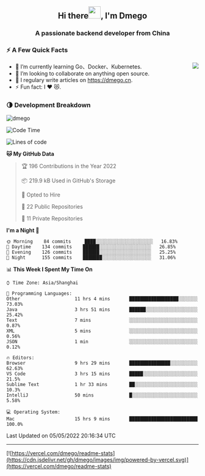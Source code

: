 <h2 align="center">Hi there<img src="https://cdn.jsdelivr.net/gh/dmego/images/img/Hi.gif" height="32" />, I'm Dmego </h2>
<h3 align="center">A passionate backend developer from China</h3>

### ⚡️ A Few Quick Facts

<img align="right" src="https://readme-stats-dmego.vercel.app/api?username=dmego&show_icons=true&icon_color=1573B3&hide_title=true&text_color=718096&bg_color=00000000&hide_border=true"/>

<ul>
    <li> 🌱 I’m currently learning Go、Docker、Kubernetes.</li>
    <li> 👯 I’m looking to collaborate on anything open source.</li>
    <li> 📝 I regulary write articles on <a href="https://dmego.cn">https://dmego.cn</a>.</li>
    <li> ⚡ Fun fact: I ❤️ 😻.</li>
</ul>

### 🌗 Development Breakdown

<img src="https://komarev.com/ghpvc/?username=dmego" alt="dmego" />

<!--START_SECTION:waka-->
![Code Time](http://img.shields.io/badge/Code%20Time-1%2C206%20hrs%2015%20mins-blue)

![Lines of code](https://img.shields.io/badge/From%20Hello%20World%20I%27ve%20Written-246%20Thousand%20lines%20of%20code-blue)

**🐱 My GitHub Data** 

> 🏆 196 Contributions in the Year 2022
 > 
> 📦 219.9 kB Used in GitHub's Storage 
 > 
> 💼 Opted to Hire
 > 
> 📜 22 Public Repositories 
 > 
> 🔑 11 Private Repositories  
 > 
**I'm a Night 🦉** 

```text
🌞 Morning    84 commits     ████░░░░░░░░░░░░░░░░░░░░░   16.83% 
🌆 Daytime    134 commits    ██████░░░░░░░░░░░░░░░░░░░   26.85% 
🌃 Evening    126 commits    ██████░░░░░░░░░░░░░░░░░░░   25.25% 
🌙 Night      155 commits    ███████░░░░░░░░░░░░░░░░░░   31.06%

```


📊 **This Week I Spent My Time On** 

```text
⌚︎ Time Zone: Asia/Shanghai

💬 Programming Languages: 
Other                    11 hrs 4 mins       ██████████████████░░░░░░░   73.03% 
Java                     3 hrs 51 mins       ██████░░░░░░░░░░░░░░░░░░░   25.42% 
Text                     7 mins              ░░░░░░░░░░░░░░░░░░░░░░░░░   0.87% 
XML                      5 mins              ░░░░░░░░░░░░░░░░░░░░░░░░░   0.56% 
JSON                     1 min               ░░░░░░░░░░░░░░░░░░░░░░░░░   0.12%

🔥 Editors: 
Browser                  9 hrs 29 mins       ███████████████░░░░░░░░░░   62.63% 
VS Code                  3 hrs 15 mins       █████░░░░░░░░░░░░░░░░░░░░   21.5% 
Sublime Text             1 hr 33 mins        ██░░░░░░░░░░░░░░░░░░░░░░░   10.3% 
IntelliJ                 50 mins             █░░░░░░░░░░░░░░░░░░░░░░░░   5.58%

💻 Operating System: 
Mac                      15 hrs 9 mins       █████████████████████████   100.0%

```


 Last Updated on 05/05/2022 20:16:34 UTC
<!--END_SECTION:waka-->

---

[![https://vercel.com/dmego/readme-stats](https://cdn.jsdelivr.net/gh/dmego/images/img/powered-by-vercel.svg)](https://vercel.com/dmego/readme-stats)


